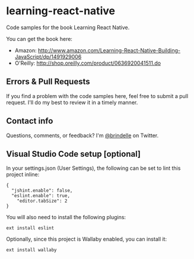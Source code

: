 # learning-react-native
Code samples for the book Learning React Native.

You can get the book here:

- Amazon: http://www.amazon.com/Learning-React-Native-Building-JavaScript/dp/1491929006
- O'Reilly: http://shop.oreilly.com/product/0636920041511.do

## Errors & Pull Requests

If you find a problem with the code samples here, feel free to submit a pull request. I'll do my best to review it in a timely manner.

## Contact info

Questions, comments, or feedback? I'm [@brindelle](https://twitter.com/brindelle) on Twitter.

## Visual Studio Code setup [optional]

In your settings.json (User Settings), the following can be set to lint this project inline:

```
{
  "jshint.enable": false,
  "eslint.enable": true,
	"editor.tabSize": 2
}
```

You will also need to install the following plugins:

```
ext install eslint
```

Optionally, since this project is Wallaby enabled, you can install it:

```
ext install wallaby
```
